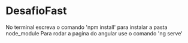 # DesafioFast
No terminal escreva o comando 'npm install' para instalar a pasta node_module
Para rodar a pagina do angular use o comando 'ng serve'
